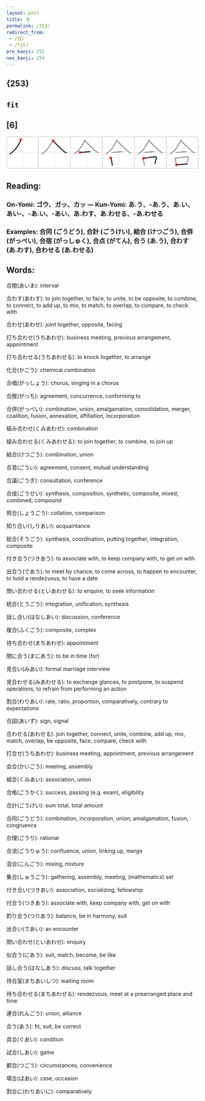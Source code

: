 ```yaml
---
layout: post
title: 合
permalink: /253/
redirect_from:
 - /合/
 - /fit/
pre_kanji: 252
nex_kanji: 254
---
```


## {253}

## `fit`

## [6]

<div class="stroke"><img src="../images/E59088.png" /></div>

## Reading:

### On-Yomi: ゴウ、ガッ、カッ &mdash; Kun-Yomi: あ.う、-あ.う、あ.い、あい-、-あ.い、-あい、あ.わす、あ.わせる、-あ.わせる

### Examples: 合同 (ごうどう), 合計 (ごうけい), 結合 (けつごう), 合併 (がっぺい), 合宿 (がっしゅく), 合点 (がてん), 合う (あ.う), 合わす (あ.わす), 合わせる (あ.わせる)

## Words:

合間(あいま): interval

合わす(あわす): to join together, to face, to unite, to be opposite, to combine, to connect, to add up, to mix, to match, to overlap, to compare, to check with

合わせ(あわせ): joint together, opposite, facing

打ち合わせ(うちあわせ): business meeting, previous arrangement, appointment

打ち合わせる(うちあわせる): to knock together, to arrange

化合(かごう): chemical combination

合唱(がっしょう): chorus, singing in a chorus

合致(がっち): agreement, concurrence, conforming to

合併(がっぺい): combination, union, amalgamation, consolidation, merger, coalition, fusion, annexation, affiliation, incorporation

組み合わせ(くみあわせ): combination

組み合わせる(くみあわせる): to join together, to combine, to join up

結合(けつごう): combination, union

合意(ごうい): agreement, consent, mutual understanding

合議(ごうぎ): consultation, conference

合成(ごうせい): synthesis, composition, synthetic, composite, mixed, combined, compound

照合(しょうごう): collation, comparison

知り合い(しりあい): acquaintance

総合(そうごう): synthesis, coordination, putting together, integration, composite

付き合う(つきあう): to associate with, to keep company with, to get on with

出合う(であう): to meet by chance, to come across, to happen to encounter, to hold a rendezvous, to have a date

問い合わせる(といあわせる): to enquire, to seek information

統合(とうごう): integration, unification, synthesis

話し合い(はなしあい): discussion, conference

複合(ふくごう): composite, complex

待ち合わせ(まちあわせ): appointment

間に合う(まにあう): to be in time (for)

見合い(みあい): formal marriage interview

見合わせる(みあわせる): to exchange glances, to postpone, to suspend operations, to refrain from performing an action

割合(わりあい): rate, ratio, proportion, comparatively, contrary to expectations

合図(あいず): sign, signal

合わせる(あわせる): join together, connect, unite, combine, add up, mix, match, overlap, be opposite, face, compare, check with

打合せ(うちあわせ): business meeting, appointment, previous arrangement

会合(かいごう): meeting, assembly

組合(くみあい): association, union

合格(ごうかく): success, passing (e.g. exam), eligibility

合計(ごうけい): sum total, total amount

合同(ごうどう): combination, incorporation, union, amalgamation, fusion, congruence

合理(ごうり): rational

合流(ごうりゅう): confluence, union, linking up, merge

混合(こんごう): mixing, mixture

集合(しゅうごう): gathering, assembly, meeting, (mathematics) set

付き合い(つきあい): association, socializing, fellowship

付合う(つきあう): associate with, keep company with, get on with

釣り合う(つりあう): balance, be in harmony, suit

出合い(であい): an encounter

問い合わせ(といあわせ): enquiry

似合う(にあう): suit, match, become, be like

話し合う(はなしあう): discuss, talk together

待合室(まちあいしつ): waiting room

待ち合わせる(まちあわせる): rendezvous, meet at a prearranged place and time

連合(れんごう): union, alliance

合う(あう): fit, suit, be correct

具合(ぐあい): condition

試合(しあい): game

都合(つごう): circumstances, convenience

場合(ばあい): case, occasion

割合に(わりあいに): comparatively
